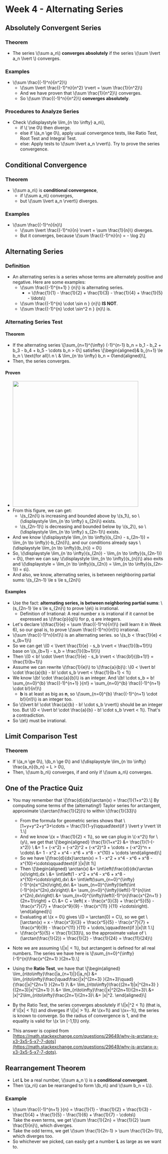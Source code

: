 # Week 4 - Alternating Series

## Absolutely Convergent Series

### Theorem

* The series \\(\sum a_n\\) **converges absolutely** if the series \\(\sum \lvert a_n \lvert \\) converges.

### Examples

* \\(\sum \frac{(-1)^n}{n^2}\\)
    * \\(\sum \lvert \frac{(-1)^n}{n^2} \rvert = \sum \frac{1}{n^2}\\)
    * And we have proven that \\(\sum \frac{1}{n^2}\\) converges.
    * So \\(\sum \frac{(-1)^n}{n^2}\\) **converges absolutely**.

### Procedures to Analyze Series

* Check \\(\displaystyle \lim_{n \to \infty} a_n\\), 
    * if \\( \ne 0\\) then diverge.
    * else if \\(a_n \ge 0\\), apply usual convergence tests, like Ratio Test, Root Test and Integral Test. 
    * else: Apply tests to \\(\sum \lvert a_n \rvert\\). Try to prove the series convergence.

## Conditional Convergence

### Theorem

* \\(\sum a_n\\) is **conditional convergence**,
    * if \\(\sum a_n\\) converges, 
    * but \\(\sum \lvert a_n \rvert\\) diverges.

### Examples

* \\(\sum \frac{(-1)^n}{n}\\)
    * \\(\sum \lvert \frac{(-1)^n}{n} \rvert = \sum \frac{1}{n}\\) diverges.
    * But it converges, because \\(\sum \frac{(-1)^n}{n} = - \log 2\\)

## Alternating Series

### Definition

* An alternating series is a series whose terms are alternately positive and negative. Here are some examples:
    * \\(\sum \frac{(-1)^{n+1} } {n}\\) is alternating series.
        * = \\(\frac{1}{1} - \frac{1}{2} + \frac{1}{3} - \frac{1}{4} + \frac{1}{5} - \ldots\\)
    * \\(\sum \frac{(-1)^{n} \cdot \sin n } {n}\\) **IS NOT**.
    * \\(\sum \frac{(-1)^{n} \cdot \sin^2 n } {n}\\) is.

### Alternating Series Test

#### Theorem

* If the alternating series \\[\sum_{n=1}^{\infty} (-1)^{n-1} b_n = b_1 - b_2 + b_3 - b_4 + b_5 - \cdots b_n > 0\\] satisfies \\[\begin{aligned}& b_{n+1} \le b_n \ \text{for all}\ n \\ & \lim_{n \to \infty} b_n = 0\end{aligned}\\], 
* Then, the series converges.

#### Proven

* <img src="https://i.imgur.com/qLDVjBv.jpg" style="width:400px" />
* From this figure, we can get:
    * \\(s_{2n}\\) is increasing and bounded above by \\(s_1\\), so \\(\displaystyle \lim_{n \to \infty} s_{2n}\\) exists.
    * \\(s_{2n-1}\\) is decreasing and bounded below by \\(s_2\\), so \\(\displaystyle \lim_{n \to \infty} s_{2n-1}\\) exists.
* And we know \\(\displaystyle \lim_{n \to \infty}(s_{2n} - s_{2n-1}) = \lim_{n \to \infty}(-b_{2n})\\), and our conditions already says \\(\displaystyle \lim_{n \to \infty}(b_{n}) = 0\\)
* So, \\(\displaystyle \lim_{n \to \infty}(s_{2n}) - \lim_{n \to \infty}(s_{2n-1}) = 0\\), then we can say \\(\displaystyle \lim_{n \to \infty}(s_{n})\\) also exits and \\(\displaystyle = \lim_{n \to \infty}(s_{2n}) = \lim_{n \to \infty}(s_{2n-1}) = s\\).
* And also, we know, alternating series, is between neighboring partial sums: \\(s_{2n-1} \le s \le s_{2n}\\)

#### Examples

* Use the fact: **alternating series, is between neighboring partial sums**: \\(s_{2n-1} \le s \le s_{2n}\\) to prove \\(e\\) is irrational.
    * Definition of Irrational: A real number x is irrational if it cannot be expressed as \\(\frac{p}{q}\\) for p, q are integers.
* Let's declare \\(\frac{1}{e} = \sum \frac{(-1)^n}{n!}\\) (will learn it in Week 6), so our goal is, to prove \\(\sum \frac{(-1)^n}{n!}\\) irrational.
* \\(\sum \frac{(-1)^n}{n!}\\) is an alternating series. so \\(s_b < \frac{1}{e} < s_{b+1}\\)
* So we can get \\(0 < \lvert \frac{1}{e} - s_b \rvert < \frac{1}{(b+1)!}\\) base on \\(s_{b+1} - s_b = \frac{1}{(b+1)!}\\)
* Then \\(0 < b! \cdot \lvert \frac{1}{e} - s_b \rvert < \frac{b!}{(b+1)!} = \frac{1}{b+1}\\)
* Assume we can rewrite \\(\frac{1}{e}\\) to \\(\frac{a}{b}\\): \\(0 < \lvert b! \cdot \frac{a}{b} - b! \cdot s_b \rvert < \frac{1}{b+1} < 1\\)
* We know \\(b! \cdot \frac{a}{b}\\) is an integer. And \\(b! \cdot s_b = b! \sum_{n=0}^{b} \frac{(-1)^{n+1} }{n!} = \sum_{n=0}^{b} \frac{(-1)^{n+1} \cdot b!}{n!}\\)
    * **b** is at least as big as **n**, so \\(\sum_{n=0}^{b} \frac{(-1)^{n+1} \cdot b!}{n!}\\) is an integer too.
* So \\(\lvert b! \cdot \frac{a}{b} - b! \cdot s_b \rvert\\) should be an integer too. But \\(0 < \lvert b! \cdot \frac{a}{b} - b! \cdot s_b \rvert < 1\\). That's a contradiction.
* So \\(e\\) must be irrational.

## Limit Comparison Test

### Theorem

* If \\(a_n \ge 0\\), \\(b_n \ge 0\\) and \\(\displaystyle \lim_{n \to \infty} \frac{a_n}{b_n} = L > 0\\), 
* Then, \\(\sum b_n\\) converges, if and only if \\(\sum a_n\\) converges.

## One of the Practice Quiz

* You may remember that \\[\frac{d}{dx}\arctan(x) = \frac{1}{1+x^2}.\\] By computing some terms of the (alternating!) Taylor series for arctangent, approximate \\(\arctan(\frac{1}{2})\\) to within \\(\frac{1}{33}\\)
    * From the formula for geometric series shows that \\[1+y+y^2+y^3+\cdots = \frac{1}{1-y}\qquad\text{if } \lvert y \rvert \lt 1.\\]
    * And we know \\(x = \frac{1}{2} < 1\\), so we can plug in \\(-x^2\\) for \\(y\\), we get that \\[\begin{aligned}
\frac{1}{1+x^2} &= \frac{1}{1-(-x^2)} \\
&= 1 + (-x^2) + (-x^2)^2 + (-x^2)^3 + \cdots + (-x^2)^n + \cdots\\
&= 1 - x^2 + x^4 - x^6 + x^8 - x^{10} + \cdots
\end{aligned}\\]
    * So we have \\[\frac{d}{dx}\arctan(x) = 1 - x^2 + x^4 - x^6 + x^8 - x^{10}+\cdots\qquad\text{if }|x|\lt 1\\]
    * Then \\[\begin{aligned}
\arctan(x) &= \int\left(\frac{d}{dx}\arctan (x)\right)\,dx \\
&= \int\left(1 - x^2 + x^4 - x^6 + x^8 - x^{10}+\cdots\right)\,dx\\
&= \int\left(\sum_{n=0}^{\infty}(-1)^{n}x^{2n}\right)\,dx\\
&= \sum_{n=0}^{\infty}\left(\int (-1)^{n}x^{2n}\,dx\right)\\
&= \sum_{n=0}^{\infty}\left((-1)^{n}\int x^{2n}\,dx\right)\\
&= \sum_{n=0}^{\infty}\left((-1)^{n}\frac{x^{2n+1} }{2n+1}\right) + C\\
&= C + \left( x - \frac{x^3}{3} + \frac{x^5}{5} - \frac{x^7}{7} + \frac{x^9}{9} - \frac{x^{11} }{11} +\cdots\right).
\end{aligned}\\]
    * Evaluating at \\(x = 0\\) gives \\(0 = \arctan(0) = C\\), so we get \\[\arctan(x) = x - \frac{x^3}{3} + \frac{x^5}{5} - \frac{x^7}{7} + \frac{x^9}{9} - \frac{x^{11} }{11} + \cdots,\qquad\text{if }|x|\lt 1.\\]
    * \\(\frac{x^5}{5} < \frac{1}{33}\\), so the approximate value of \\(\arctan(\frac{1}{2}) = \frac{1}{2} - \frac{1}{24} = \frac{11}{24}\\) 

* Note we are assuming \\(|x| < 1\\), but arctangent is defined for all real numbers. The series we have here is \\[\sum_{n=0}^{\infty}(-1)^{n}\frac{x^{2n+1} }{2n+1}.\\]
* Using the **Ratio Test**, we have that \\[\begin{aligned}
\lim_{n\to\infty}\frac{|a_{n+1}|}{|a_n|} &= \lim_{n\to\infty}\frac{\quad\frac{|x|^{2n+3} }{2n+3}\quad}{\frac{|x|^{2n+1} }{2n+1} }\\
&= \lim_{n\to\infty}\frac{(2n+1)|x|^{2n+3} }{(2n+3)|x|^{2n+1} }\\
&= \lim_{n\to\infty}\frac{|x|^2(2n+1)}{2n+3}\\
&= |x|^2\lim_{n\to\infty}\frac{2n+1}{2n+3}\\
&= |x|^2.
\end{aligned}\\]
* By the Ratio Test, the series converges absolutely if \\(|x|^2 < 1\\) (that is, if \\(|x| < 1\\)) and diverges if \\(|x| > 1\\). At \\(x=1\\) and \\(x=-1\\), the series is known to converge. So the radius of convergence is 1, and the equality is valid for \\(x \in [-1,1]\\) only.
* This answer is copied from [https://math.stackexchange.com/questions/29649/why-is-arctanx-x-x3-3x5-5-x7-7-dots](https://math.stackexchange.com/questions/29649/why-is-arctanx-x-x3-3x5-5-x7-7-dots).

## Rearrangement Theorem

* Let **L** be a real number, \\(\sum a_n \\) is a **conditional convergent**.
* Then \\(a_n\\) can be rearranged to form \\(b_n\\) and \\(\sum b_n = L\\).

### Example

* \\(\sum \frac{(-1)^{n+1} }{n} = \frac{1}{1} - \frac{1}{2} + \frac{1}{3} - \frac{1}{4} + \frac{1}{5} - \frac{1}{6} + \frac{1}{7} - \cdots\\) 
* Take the even terms, we get \\(\sum \frac{1}{2n} = \frac{1}{2} \sum \frac{1}{n}\\), which diverges.
* Take the odd terms, we get \\(\sum \frac{1}{2n-1} > \sum \frac{1}{2n-1}\\), which diverges too.
* So whichever we picked, can easily get a number **L** as large as we want to.


